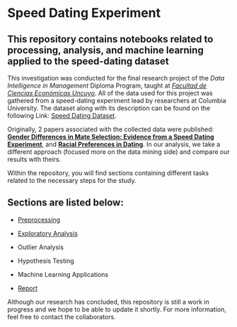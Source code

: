 # Speed Dating Experiment
## This repository contains notebooks related to processing, analysis, and machine learning applied to the speed-dating dataset


This investigation was conducted for the final research project of the *Data Intelligence in Management* Diploma Program, taught at [*Facultad de Ciencias Económicas Uncuyo*](https://fce.uncuyo.edu.ar/). All of the data used for this project was gathered from a speed-dating experiment lead by researchers at Columbia University. The dataset along with its description can be found on the following Link: [Speed Dating Dataset](https://www.openml.org/search?type=data&sort=runs&status=active&id=40536).


Originally, 2 papers associated with the collected data were published:
[**Gender Differences in Mate Selection: Evidence from a Speed Dating Experiment**](http://www.stat.columbia.edu/~gelman/stuff_for_blog/sheena.pdf), and [**Racial Preferences in Dating**](https://business.columbia.edu/sites/default/files-efs/pubfiles/866/racialPreferences.pdf). In our analysis, we take a different approach (focused more on the data mining side) and compare our results with theirs.


Within the repository, you will find sections containing different tasks related to the necessary steps for the study. 

## Sections are listed below:

<!-- UL -->

* [Preprocessing](Code/Preprocessing/) 

* [Exploratory Analysis](Code/Exploratory%20Analysis/) 

* Outlier Analysis

* Hypothesis Testing 

* Machine Learning Applications

* [Report](https://github.com/horacio-gaido/speed-dating-experiment/blob/main/Report/TF_citas_rapidas.pdf) 

Although our research has concluded, this repository is still a work in progress and we hope to be able to update it shortly. For more information, feel free to contact the collaborators.



